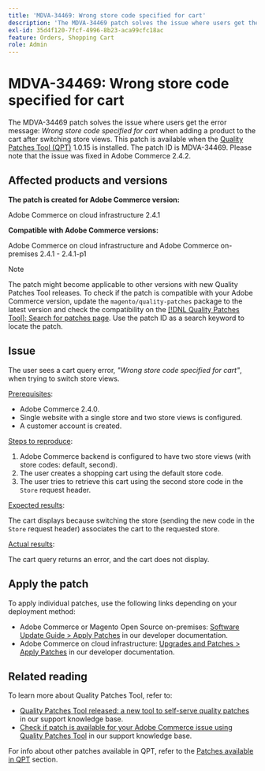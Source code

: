 ```yaml
---
title: 'MDVA-34469: Wrong store code specified for cart'
description: 'The MDVA-34469 patch solves the issue where users get the error message: *Wrong store code specified for cart* when adding a product to the cart after switching store views. This patch is available when the [Quality Patches Tool (QPT)](https://devdocs.magento.com/guides/v2.4/comp-mgr/patching.html#mqp) 1.0.15 is installed. The patch ID is MDVA-34469. Please note that the issue was fixed in Adobe Commerce 2.4.2.'
exl-id: 35d4f120-7fcf-4996-8b23-aca99cfc18ac
feature: Orders, Shopping Cart
role: Admin
---
```

# MDVA-34469: Wrong store code specified for cart

The MDVA-34469 patch solves the issue where users get the error message: *Wrong store code specified for cart* when adding a product to the cart after switching store views. This patch is available when the [Quality Patches Tool (QPT)](https://devdocs.magento.com/guides/v2.4/comp-mgr/patching.html#mqp) 1.0.15 is installed. The patch ID is MDVA-34469. Please note that the issue was fixed in Adobe Commerce 2.4.2.

## Affected products and versions

**The patch is created for Adobe Commerce version:**

Adobe Commerce on cloud infrastructure 2.4.1

**Compatible with Adobe Commerce versions:**

Adobe Commerce on cloud infrastructure and Adobe Commerce on-premises 2.4.1 - 2.4.1-p1

>[!NOTE]
>
>The patch might become applicable to other versions with new Quality Patches Tool releases. To check if the patch is compatible with your Adobe Commerce version, update the `magento/quality-patches` package to the latest version and check the compatibility on the [[!DNL Quality Patches Tool]: Search for patches page](https://devdocs.magento.com/quality-patches/tool.html#patch-grid). Use the patch ID as a search keyword to locate the patch.

## Issue

The user sees a cart query error, *"Wrong store code specified for cart"*, when trying to switch store views.

<u>Prerequisites</u>:

* Adobe Commerce 2.4.0.
* Single website with a single store and two store views is configured.
* A customer account is created.

<u>Steps to reproduce</u>:

1. Adobe Commerce backend is configured to have two store views (with store codes: default, second).
1. The user creates a shopping cart using the default store code.
1. The user tries to retrieve this cart using the second store code in the `Store` request header.

<u>Expected results</u>:

The cart displays because switching the store (sending the new code in the `Store` request header) associates the cart to the requested store.

<u>Actual results</u>:

The cart query returns an error, and the cart does not display.

## Apply the patch

To apply individual patches, use the following links depending on your deployment method:

* Adobe Commerce or Magento Open Source on-premises: [Software Update Guide > Apply Patches](https://devdocs.magento.com/guides/v2.4/comp-mgr/patching/mqp.html) in our developer documentation.
* Adobe Commerce on cloud infrastructure: [Upgrades and Patches > Apply Patches](https://devdocs.magento.com/cloud/project/project-patch.html) in our developer documentation.

## Related reading

To learn more about Quality Patches Tool, refer to:

* [Quality Patches Tool released: a new tool to self-serve quality patches](/help/announcements/adobe-commerce-announcements/magento-quality-patches-released-new-tool-to-self-serve-quality-patches.md) in our support knowledge base.
* [Check if patch is available for your Adobe Commerce issue using Quality Patches Tool](/help/support-tools/patches-available-in-qpt-tool/check-patch-for-magento-issue-with-magento-quality-patches.md) in our support knowledge base.

For info about other patches available in QPT, refer to the [Patches available in QPT](https://support.magento.com/hc/en-us/sections/360010506631-Patches-available-in-QPT-tool-) section.
